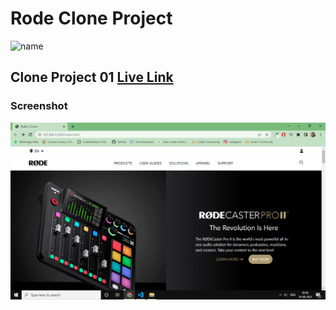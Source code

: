 

# Rode Clone Project

![name](https://img.shields.io/badge/ByNihal-siddiqui-lightgrey)


<!-- ![ineuro, lco](https://img.shields.io/badge/iNeuron-LCO-green)
![hitesh choudhary](https://img.shields.io/badge/Hitesh--Choudhary-Full--stack--JS--bootcamp-red) -->



## Clone Project 01 [Live Link](https://03-clone-rode.netlify.app)


### Screenshot

![Screenshot](./SS.png)
